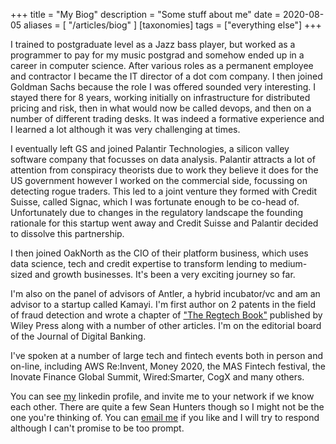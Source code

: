 +++
title = "My Biog"
description = "Some stuff about me"
date = 2020-08-05
aliases = [ "/articles/biog" ]
[taxonomies]
tags = ["everything else"]
+++

I trained to postgraduate level as a Jazz bass player, but worked as a
programmer to pay for my music postgrad and somehow ended up in a
career in computer science. After various roles as a permanent employee
and contractor I became the IT director of a dot com company. I then joined
Goldman Sachs because the role I was offered sounded very interesting.  I
stayed there for 8 years, working initially on infrastructure for distributed
pricing and risk, then in what would now be called devops, and then on a number
of different trading desks. It was indeed a formative experience and I learned
a lot although it was very challenging at times.

I eventually left GS and joined Palantir Technologies, a silicon valley
software company that focusses on data analysis. Palantir attracts a lot of
attention from conspiracy theorists due to work they believe it does for the US
government however I worked on the commercial side, focussing on detecting
rogue traders. This led to a joint venture they formed with Credit Suisse,
called Signac, which I was fortunate enough to be co-head of. Unfortunately due
to changes in the regulatory landscape the founding rationale for this
startup went away and Credit Suisse and Palantir decided to dissolve this
partnership.

I then joined OakNorth as the CIO of their platform business, which uses data
science, tech and credit expertise to transform lending to medium-sized and
growth businesses. It's been a very exciting journey so far.

I'm also on the panel of advisors of Antler, a hybrid incubator/vc and am an
advisor to a startup called Kamayi. I'm first author on 2 patents in the field of
fraud detection and wrote a chapter of ["The Regtech
Book"](https://onlinelibrary.wiley.com/doi/book/10.1002/9781119362197)
published by Wiley Press along with a number of other
articles. I'm on the editorial board of the Journal of Digital Banking.

I've spoken at a number of large tech and fintech events both in person and
on-line, including AWS Re:Invent, Money 2020, the MAS Fintech festival, the
Inovate Finance Global Summit, Wired:Smarter, CogX and many others.

You can see [my][6] linkedin profile, and invite me to your network if we
know each other. There are quite a few Sean Hunters though so I might
not be the one you're thinking of. You can [email me][5] if you like and I will
try to respond although I can't promise to be too prompt.

[5]: mailto:sean@uncarved.com
[6]: http://www.linkedin.com/pub/sean-hunter/b/358/548
